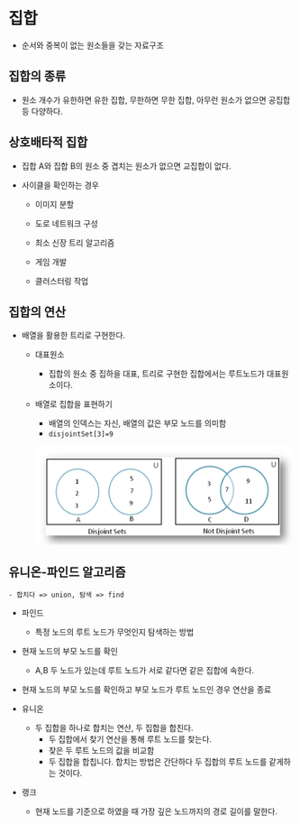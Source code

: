 # 집합

- 순서와 중복이 없는 원소들을 갖는 자료구조

## 집합의 종류

- 원소 개수가 유한하면 유한 집합, 무한하면 무한 집합, 아무런 원소가 없으면 공집합 등 다양하다.

## 상호배타적 집합

- 집합 A와 집합 B의 원소 중 겹치는 원소가 없으면 교집합이 없다.

- 사이클을 확인하는 경우

  - 이미지 분할

  - 도로 네트워크 구성

  - 최소 신장 트리 알고리즘

  - 게임 개발

  - 클러스터링 작업

## 집합의 연산

- 배열을 활용한 트리로 구현한다.

  - 대표원소
    - 집합의 원소 중 집하을 대표, 트리로 구현한 집합에서는 루트노드가 대표원소이다.
  - 배열로 집합을 표현하기

    - 배열의 인덱스는 자신, 배열의 값은 부모 노드를 의미함
    - `disjointSet[3]=9`

    ![img](./sets.png)

## 유니온-파인드 알고리즘

    - 합치다 => union, 탐색 => find

- 파인드

  - 특정 노드의 루트 노드가 무엇인지 탐색하는 방법

- 현재 노드의 부모 노드를 확인

  - A,B 두 노드가 있는데 루트 노드가 서로 같다면 같은 집합에 속한다.

- 현재 노드의 부모 노드를 확인하고 부모 노드가 루트 노드인 경우 연산을 종료

- 유니온

  - 두 집합을 하나로 합치는 연산, 두 집합을 합친다.
    - 두 집합에서 찾기 연산을 통해 루트 노드를 찾는다.
    - 찾은 두 루트 노드의 값을 비교함
    - 두 집합을 합칩니다. 합치는 방법은 간단하다 두 집합의 루트 노드를 같게하는 것이다.

- 랭크
  - 현재 노드를 기준으로 하였을 때 가장 깊은 노드까지의 경로 길이를 말한다.
